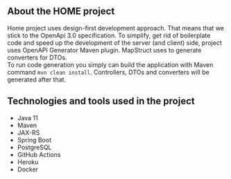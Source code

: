 ## About the HOME project
Home project uses design-first development approach.
That means that we stick to the OpenApi 3.0 specification.
To simplify, get rid of boilerplate code and speed up the development of the server (and client) side, project uses OpenAPI Generator Maven plugin.
MapStruct uses to generate converters for DTOs.  
To run code generation you simply can build the application with Maven command `mvn clean install`.
Controllers, DTOs and converters will be generated after that. 

## Technologies and tools used in the project
- Java 11
- Maven
- JAX-RS
- Spring Boot
- PostgreSQL
- GitHub Actions
- Heroku
- Docker
